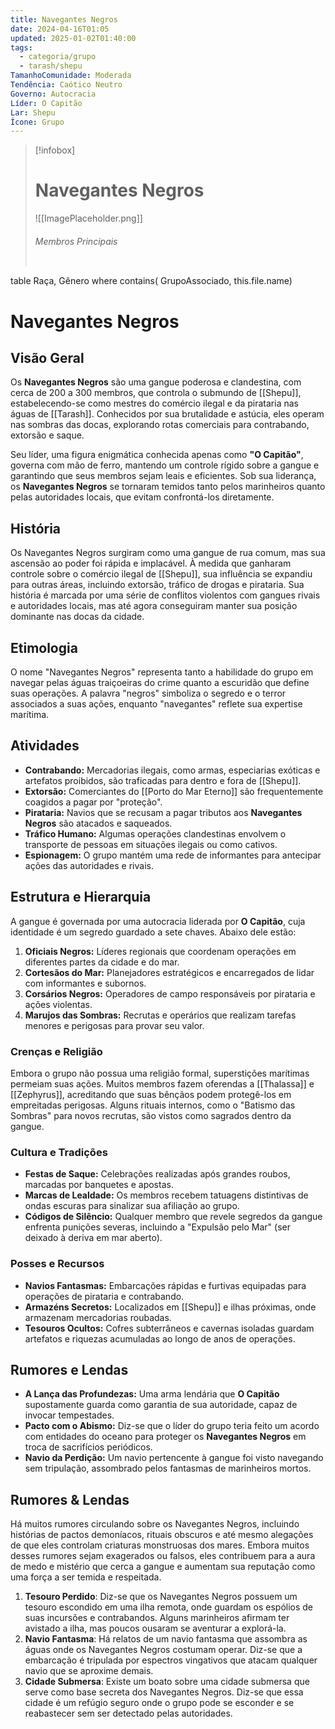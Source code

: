 ```yaml
---
title: Navegantes Negros
date: 2024-04-16T01:05
updated: 2025-01-02T01:40:00
tags:
  - categoria/grupo
  - tarash/shepu
TamanhoComunidade: Moderada
Tendência: Caótico Neutro
Governo: Autocracia
Líder: O Capitão
Lar: Shepu
Ícone: Grupo
---
```


> [!infobox]
> # Navegantes Negros
> ![[ImagePlaceholder.png]]
> ###### Membros Principais
> ```dataview
table Raça, Gênero
where contains( GrupoAssociado, this.file.name)

# Navegantes Negros
## Visão Geral

Os **Navegantes Negros** são uma gangue poderosa e clandestina, com cerca de 200 a 300 membros, que controla o submundo de [[Shepu]], estabelecendo-se como mestres do comércio ilegal e da pirataria nas águas de [[Tarash]]. Conhecidos por sua brutalidade e astúcia, eles operam nas sombras das docas, explorando rotas comerciais para contrabando, extorsão e saque.

Seu líder, uma figura enigmática conhecida apenas como **"O Capitão"**, governa com mão de ferro, mantendo um controle rígido sobre a gangue e garantindo que seus membros sejam leais e eficientes. Sob sua liderança, os **Navegantes Negros** se tornaram temidos tanto pelos marinheiros quanto pelas autoridades locais, que evitam confrontá-los diretamente.

## História

Os Navegantes Negros surgiram como uma gangue de rua comum, mas sua ascensão ao poder foi rápida e implacável. À medida que ganharam controle sobre o comércio ilegal de [[Shepu]], sua influência se expandiu para outras áreas, incluindo extorsão, tráfico de drogas e pirataria. Sua história é marcada por uma série de conflitos violentos com gangues rivais e autoridades locais, mas até agora conseguiram manter sua posição dominante nas docas da cidade.

## Etimologia

O nome "Navegantes Negros" representa tanto a habilidade do grupo em navegar pelas águas traiçoeiras do crime quanto a escuridão que define suas operações. A palavra "negros" simboliza o segredo e o terror associados a suas ações, enquanto "navegantes" reflete sua expertise marítima.

## Atividades

- **Contrabando:** Mercadorias ilegais, como armas, especiarias exóticas e artefatos proibidos, são traficadas para dentro e fora de [[Shepu]].
- **Extorsão:** Comerciantes do [[Porto do Mar Eterno]] são frequentemente coagidos a pagar por "proteção".
- **Pirataria:** Navios que se recusam a pagar tributos aos **Navegantes Negros** são atacados e saqueados.
- **Tráfico Humano:** Algumas operações clandestinas envolvem o transporte de pessoas em situações ilegais ou como cativos.
- **Espionagem:** O grupo mantém uma rede de informantes para antecipar ações das autoridades e rivais.

## Estrutura e Hierarquia

A gangue é governada por uma autocracia liderada por **O Capitão**, cuja identidade é um segredo guardado a sete chaves. Abaixo dele estão:

1. **Oficiais Negros:** Líderes regionais que coordenam operações em diferentes partes da cidade e do mar.
2. **Cortesãos do Mar:** Planejadores estratégicos e encarregados de lidar com informantes e subornos.
3. **Corsários Negros:** Operadores de campo responsáveis por pirataria e ações violentas.
4. **Marujos das Sombras:** Recrutas e operários que realizam tarefas menores e perigosas para provar seu valor.

### Crenças e Religião

Embora o grupo não possua uma religião formal, superstições marítimas permeiam suas ações. Muitos membros fazem oferendas a [[Thalassa]] e [[Zephyrus]], acreditando que suas bênçãos podem protegê-los em empreitadas perigosas. Alguns rituais internos, como o "Batismo das Sombras" para novos recrutas, são vistos como sagrados dentro da gangue.

### Cultura e Tradições

- **Festas de Saque:** Celebrações realizadas após grandes roubos, marcadas por banquetes e apostas.
- **Marcas de Lealdade:** Os membros recebem tatuagens distintivas de ondas escuras para sinalizar sua afiliação ao grupo.
- **Códigos de Silêncio:** Qualquer membro que revele segredos da gangue enfrenta punições severas, incluindo a "Expulsão pelo Mar" (ser deixado à deriva em mar aberto).

### Posses e Recursos

- **Navios Fantasmas:** Embarcações rápidas e furtivas equipadas para operações de pirataria e contrabando.
- **Armazéns Secretos:** Localizados em [[Shepu]] e ilhas próximas, onde armazenam mercadorias roubadas.
- **Tesouros Ocultos:** Cofres subterrâneos e cavernas isoladas guardam artefatos e riquezas acumuladas ao longo de anos de operações.

## Rumores e Lendas
 
- **A Lança das Profundezas:** Uma arma lendária que **O Capitão** supostamente guarda como garantia de sua autoridade, capaz de invocar tempestades.
- **Pacto com o Abismo:** Diz-se que o líder do grupo teria feito um acordo com entidades do oceano para proteger os **Navegantes Negros** em troca de sacrifícios periódicos.
- **Navio da Perdição:** Um navio pertencente à gangue foi visto navegando sem tripulação, assombrado pelos fantasmas de marinheiros mortos.

## Rumores & Lendas

Há muitos rumores circulando sobre os Navegantes Negros, incluindo histórias de pactos demoníacos, rituais obscuros e até mesmo alegações de que eles controlam criaturas monstruosas dos mares. Embora muitos desses rumores sejam exagerados ou falsos, eles contribuem para a aura de medo e mistério que cerca a gangue e aumentam sua reputação como uma força a ser temida e respeitada.

1. **Tesouro Perdido**: Diz-se que os Navegantes Negros possuem um tesouro escondido em uma ilha remota, onde guardam os espólios de suas incursões e contrabandos. Alguns marinheiros afirmam ter avistado a ilha, mas poucos ousaram se aventurar a explorá-la.
2. **Navio Fantasma**: Há relatos de um navio fantasma que assombra as águas onde os Navegantes Negros costumam operar. Diz-se que a embarcação é tripulada por espectros vingativos que atacam qualquer navio que se aproxime demais.
3. **Cidade Submersa**: Existe um boato sobre uma cidade submersa que serve como base secreta dos Navegantes Negros. Diz-se que essa cidade é um refúgio seguro onde o grupo pode se esconder e se reabastecer sem ser detectado pelas autoridades.